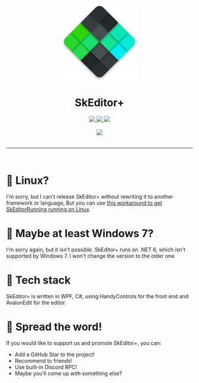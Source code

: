 <p align='center'>
  <img src="SkEditor.png?raw=true" width=40% height=40%>
</p>

<div align='center'>

# SkEditor+
  
<a href='https://github.com/NotroDev/SkEditorPlus/releases'>
  
<img src='https://img.shields.io/github/v/release/NotroDev/SkEditorPlus?color=%237a34eb&label=version&style=flat-square'>
  
</a>
  
<a href='https://github.com/NotroDev/SkEditorPlus/blob/main/LICENSE'>
  
<img src='https://img.shields.io/github/license/NotroDev/SkEditorPlus?color=%230fa685&label=license&style=flat-square'>
  
</a>

<a href='https://github.com/NotroDev/SkEditorPlus/releases/latest'>
  
<img src='https://img.shields.io/github/downloads/NotroDev/SkEditorPlus/total?color=%230fa621&style=flat-square'>
  
</a>

<br />
<br />

<a href='https://discord.gg/kJUKX3ePj6'>
  
<img src='https://img.shields.io/badge/Discord-%235562ea?style=for-the-badge'>
  
</a>


  
</div>

<br />

---
<br />



# 🐧 Linux?
I'm sorry, but I can't release SkEditor+ without rewriting it to another framework or language, But you can use [this workaround to get SkEditorRunning running on Linux](linux_tutorial.md).

# 🥺 Maybe at least Windows 7?
I'm sorry again, but it isn't possible. SkEditor+ runs on .NET 6, which isn't supported by Windows 7. I won't change the version to the older one.


# 🔧 Tech stack
SkEditor+ is written in WPF, C#, using HandyControls for the front end and AvalonEdit for the editor.

# 📣 Spread the word!
If you would like to support us and promote SkEditor+, you can:
- Add a GitHub Star to the project!
- Recommend to friends!
- Use built-in Discord RPC!
- Maybe you'll come up with something else?
